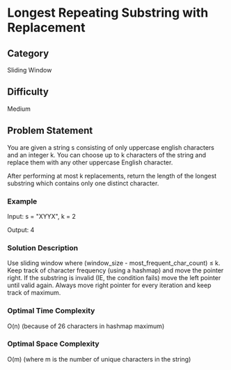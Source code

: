 # Longest Repeating Substring with Replacement

## Category

Sliding Window

## Difficulty

Medium

## Problem Statement

You are given a string s consisting of only uppercase english characters and an integer k. You can choose up to k characters of the string and replace them with any other uppercase English character.

After performing at most k replacements, return the length of the longest substring which contains only one distinct character.

### Example

Input: s = "XYYX", k = 2

Output: 4

### Solution Description

Use sliding window where (window_size - most_frequent_char_count) ≤ k. Keep track of character frequency (using a hashmap) and move the pointer right. If the substring is invalid (IE, the condition fails) move the left pointer until valid again. Always move right pointer for every iteration and keep track of maximum.

### Optimal Time Complexity

O(n) (because of 26 characters in hashmap maximum)

### Optimal Space Complexity

O(m) (where m is the number of unique characters in the string)
